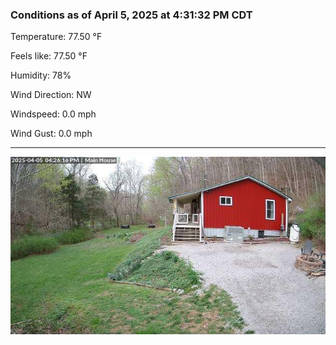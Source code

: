 ### Conditions as of April 5, 2025 at 4:31:32 PM CDT 

Temperature: 77.50 &deg;F

Feels like: 77.50 &deg;F

Humidity: 78%

Wind Direction: NW

Windspeed: 0.0 mph

Wind Gust: 0.0 mph

---

<img src="./images/latest.jpeg"/>

